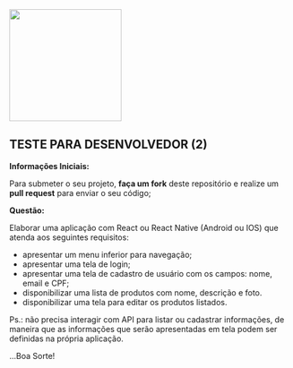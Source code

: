 <img src="https://mvarandas.com.br/static/default/images/menew-bymv.png" width="200">

## **TESTE PARA DESENVOLVEDOR (2)**

**Informações Iniciais:**

Para submeter o seu projeto, **faça um fork** deste repositório e realize um **pull request** para enviar o seu código;

**Questão:**

Elaborar uma aplicação com React ou React Native (Android ou IOS) que atenda aos seguintes requisitos:

 - apresentar um menu inferior para navegação;
 - apresentar uma tela de login;
 - apresentar uma tela de cadastro de usuário com os campos: nome, email e CPF;
 - disponibilizar uma lista de produtos com nome, descrição e foto.
 - disponibilizar uma tela para editar os produtos listados.
 
Ps.: não precisa interagir com API para listar ou cadastrar informações, de maneira que as informações que serão apresentadas em tela podem ser definidas na própria aplicação.
 
...Boa Sorte!
